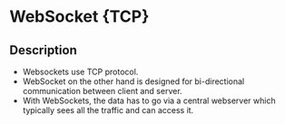 # WebSocket {TCP}

## Description

- Websockets use TCP protocol.
- WebSocket on the other hand is designed for bi-directional communication between client and server.
- With WebSockets, the data has to go via a central webserver which typically sees all the traffic and can access it.
